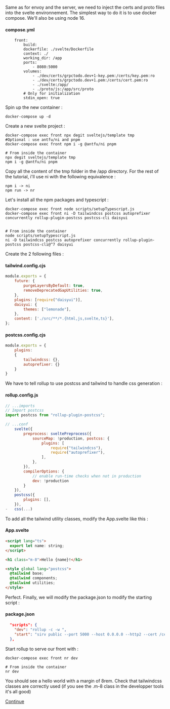 Same as for envoy and the server, we need to inject the certs and proto files into the svelte environnement. The simplest way to do it is to use docker compose. We'll also be using node 16.

#### compose.yml
```Yml
    front:
        build:
        dockerfile: ./svelte/Dockerfile
        context: ./
        working_dir: /app
        ports:
            - 8080:5000
        volumes:
            - ./dev/certs/grpctodo.dev+1-key.pem:/certs/key.pem:ro
            - ./dev/certs/grpctodo.dev+1.pem:/certs/cert.pem:ro
            - ./svelte:/app/
            - ./proto/js:/app/src/proto
        # Only for initialization
        stdin_open: true
```

Spin up the new container :
```console
docker-compose up -d
```

Create a new svelte project :
```console
docker-compose exec front npx degit sveltejs/template tmp
#Optional : use antfu/ni and pnpm
docker-compose exec front npm i -g @antfu/ni pnpm

# From inside the container
npx degit sveltejs/template tmp
npm i -g @antfu/ni pnpm
```

Copy all the content of the tmp folder in the /app directory.
For the rest of the tutorial, i'll use ni with the following equivalence :
```console
npm i -> ni
npm run -> nr
```

Let's install all the npm packages and typescript :
```console
docker-compose exec front node scripts/setupTypescript.js
docker-compose exec front ni -D tailwindcss postcss autoprefixer concurrently rollup-plugin-postcss postcss-cli daisyui


# From inside the container
node scripts/setupTypescript.js
ni -D tailwindcss postcss autoprefixer concurrently rollup-plugin-postcss postcss-cli@^7 daisyui
```

Create the 2 following files :
#### tailwind.config.cjs
```javascript
module.exports = {
    future: {
        purgeLayersByDefault: true,
        removeDeprecatedGapUtilities: true,
    },
    plugins: [require("daisyui")],
    daisyui: {
        themes: ["lemonade"],
    },
    content: ['./src/**/*.{html,js,svelte,ts}'],
};
```

#### postcss.config.cjs
```javascript
module.exports = {
    plugins:
    {
        tailwindcss: {},
        autoprefixer: {}
    }
} 
```

We have to tell rollup to use postcss and tailwind to handle css generation :
#### rollup.config.js
```javascript
// ...imports
// Import postcss
import postcss from "rollup-plugin-postcss";

// ...conf
    svelte({
        preprocess: sveltePreprocess({
            sourceMap: !production, postcss: {
                plugins: [
                    require("tailwindcss"),
                    require("autoprefixer"),
                ],
            },
        }),
        compilerOptions: {
            // enable run-time checks when not in production
            dev: !production
        }
    }),
    postcss({
        plugins: [],
    }),
-   css(...)   
```

To add all the tailwind utility classes, modify the App.svelte like this :
#### App.svelte
```html
<script lang="ts">
  export let name: string;
</script>

<h1 class="m-8">Hello {name}!</h1>

<style global lang="postcss">
  @tailwind base;
  @tailwind components;
  @tailwind utilities;
</style>
```

Perfect. Finally, we will modify the package.json to modify the starting script :
#### package.json
```json
  "scripts": {
    "dev": "rollup -c -w ",
    "start": "sirv public --port 5000 --host 0.0.0.0 --http2 --cert /certs/cert.pem --key /certs/key.pem"
  },
```

Start rollup to serve our front with :
```console
docker-compose exec front nr dev

# From inside the container
nr dev
```

You should see a hello world with a margin of 8rem. Check that tailwindcss classes are correctly used (if you see the .m-8 class in the developper tools it's all good)


[Continue](/README.md#svelte)
